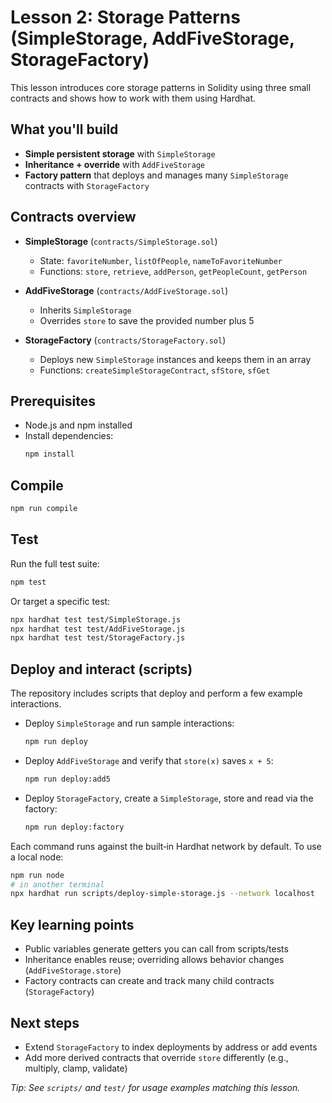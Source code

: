 # Lesson 2: Storage Patterns (SimpleStorage, AddFiveStorage, StorageFactory)

This lesson introduces core storage patterns in Solidity using three small contracts and shows how to work with them using Hardhat.

## What you'll build

- **Simple persistent storage** with `SimpleStorage`
- **Inheritance + override** with `AddFiveStorage`
- **Factory pattern** that deploys and manages many `SimpleStorage` contracts with `StorageFactory`

## Contracts overview

- **SimpleStorage** (`contracts/SimpleStorage.sol`)
  - State: `favoriteNumber`, `listOfPeople`, `nameToFavoriteNumber`
  - Functions: `store`, `retrieve`, `addPerson`, `getPeopleCount`, `getPerson`

- **AddFiveStorage** (`contracts/AddFiveStorage.sol`)
  - Inherits `SimpleStorage`
  - Overrides `store` to save the provided number plus 5

- **StorageFactory** (`contracts/StorageFactory.sol`)
  - Deploys new `SimpleStorage` instances and keeps them in an array
  - Functions: `createSimpleStorageContract`, `sfStore`, `sfGet`

## Prerequisites

- Node.js and npm installed
- Install dependencies:
  ```bash
  npm install
  ```

## Compile

```bash
npm run compile
```

## Test

Run the full test suite:
```bash
npm test
```

Or target a specific test:
```bash
npx hardhat test test/SimpleStorage.js
npx hardhat test test/AddFiveStorage.js
npx hardhat test test/StorageFactory.js
```

## Deploy and interact (scripts)

The repository includes scripts that deploy and perform a few example interactions.

- Deploy `SimpleStorage` and run sample interactions:
  ```bash
  npm run deploy
  ```

- Deploy `AddFiveStorage` and verify that `store(x)` saves `x + 5`:
  ```bash
  npm run deploy:add5
  ```

- Deploy `StorageFactory`, create a `SimpleStorage`, store and read via the factory:
  ```bash
  npm run deploy:factory
  ```

Each command runs against the built‑in Hardhat network by default. To use a local node:
```bash
npm run node
# in another terminal
npx hardhat run scripts/deploy-simple-storage.js --network localhost
```

## Key learning points

- Public variables generate getters you can call from scripts/tests
- Inheritance enables reuse; overriding allows behavior changes (`AddFiveStorage.store`)
- Factory contracts can create and track many child contracts (`StorageFactory`)

## Next steps

- Extend `StorageFactory` to index deployments by address or add events
- Add more derived contracts that override `store` differently (e.g., multiply, clamp, validate)

*Tip: See `scripts/` and `test/` for usage examples matching this lesson.*